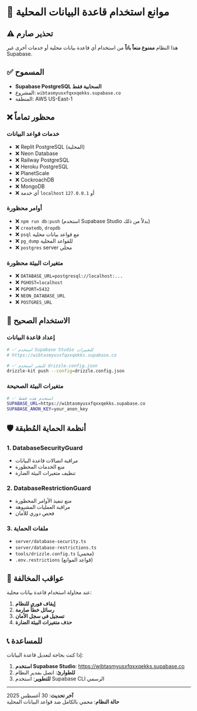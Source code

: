 # 🚫 موانع استخدام قاعدة البيانات المحلية

## ⚠️ تحذير صارم

هذا النظام **ممنوع منعاً باتاً** من استخدام أي قاعدة بيانات محلية أو خدمات أخرى غير Supabase.

## ✅ المسموح

- **Supabase PostgreSQL السحابية فقط**
- المشروع: `wibtasmyusxfqxxqekks.supabase.co`
- المنطقة: AWS US-East-1

## ❌ محظور تماماً

### خدمات قواعد البيانات
- ❌ Replit PostgreSQL (المحلية)
- ❌ Neon Database
- ❌ Railway PostgreSQL
- ❌ Heroku PostgreSQL
- ❌ PlanetScale
- ❌ CockroachDB
- ❌ MongoDB
- ❌ أي خدمة `localhost` أو `127.0.0.1`

### أوامر محظورة
- ❌ `npm run db:push` (استخدم Supabase Studio بدلاً من ذلك)
- ❌ `createdb`, `dropdb`
- ❌ `psql` مع قواعد بيانات محلية
- ❌ `pg_dump` للقواعد المحلية
- ❌ `postgres` server محلي

### متغيرات البيئة محظورة
- ❌ `DATABASE_URL=postgresql://localhost:...`
- ❌ `PGHOST=localhost`
- ❌ `PGPORT=5432`
- ❌ `NEON_DATABASE_URL`
- ❌ `POSTGRES_URL`

## 🔧 الاستخدام الصحيح

### إعداد قاعدة البيانات
```bash
# ✅ استخدم Supabase Studio للتغييرات
# https://wibtasmyusxfqxxqekks.supabase.co

# ✅ للنشر استخدم drizzle.config.json
drizzle-kit push --config=drizzle.config.json
```

### متغيرات البيئة الصحيحة
```bash
# ✅ استخدم هذه فقط
SUPABASE_URL=https://wibtasmyusxfqxxqekks.supabase.co
SUPABASE_ANON_KEY=your_anon_key
```

## 🛡️ أنظمة الحماية المُطبقة

### 1. DatabaseSecurityGuard
- مراقبة اتصالات قاعدة البيانات
- منع الخدمات المحظورة
- تنظيف متغيرات البيئة الضارة

### 2. DatabaseRestrictionGuard
- منع تنفيذ الأوامر المحظورة
- مراقبة العمليات المشبوهة
- فحص دوري للأمان

### 3. ملفات الحماية
- `server/database-security.ts`
- `server/database-restrictions.ts`
- `tools/drizzle.config.ts` (محمي)
- `.env.restrictions` (قواعد الموانع)

## 🚨 عواقب المخالفة

عند محاولة استخدام قاعدة بيانات محلية:

1. **إيقاف فوري للنظام**
2. **رسائل خطأ صارمة**
3. **تسجيل في سجل الأمان**
4. **حذف متغيرات البيئة الضارة**

## 📞 للمساعدة

إذا كنت بحاجة لتعديل قاعدة البيانات:

1. **استخدم Supabase Studio**: https://wibtasmyusxfqxxqekks.supabase.co
2. **للطوارئ**: اتصل بمدير النظام
3. **للتطوير**: استخدم Supabase CLI الرسمي

---

**آخر تحديث**: 30 أغسطس 2025  
**حالة النظام**: محمي بالكامل ضد قواعد البيانات المحلية